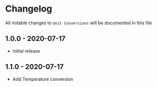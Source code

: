 # Changelog

All notable changes to `Unit Conversions` will be documented in this file

## 1.0.0 - 2020-07-17

- initial release

## 1.1.0 - 2020-07-17

- Add Temperature conversion
